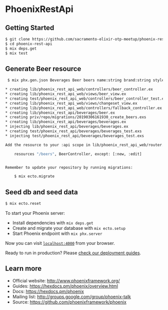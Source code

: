 # PhoenixRestApi

## Getting Started
```sh
$ git clone https://github.com/sacramento-elixir-otp-meetup/phoenix-rest-api.git
$ cd phoenix-rest-api
$ mix deps.get
$ mix test
```

## Generate Beer resource

```sh
 $ mix phx.gen.json Beverages Beer beers name:string brand:string style:string alcohol:string

* creating lib/phoenix_rest_api_web/controllers/beer_controller.ex
* creating lib/phoenix_rest_api_web/views/beer_view.ex
* creating test/phoenix_rest_api_web/controllers/beer_controller_test.exs
* creating lib/phoenix_rest_api_web/views/changeset_view.ex
* creating lib/phoenix_rest_api_web/controllers/fallback_controller.ex
* creating lib/phoenix_rest_api/beverages/beer.ex
* creating priv/repo/migrations/20190306161930_create_beers.exs
* creating lib/phoenix_rest_api/beverages/beverages.ex
* injecting lib/phoenix_rest_api/beverages/beverages.ex
* creating test/phoenix_rest_api/beverages/beverages_test.exs
* injecting test/phoenix_rest_api/beverages/beverages_test.exs

Add the resource to your :api scope in lib/phoenix_rest_api_web/router.ex:

    resources "/beers", BeerController, except: [:new, :edit]


Remember to update your repository by running migrations:

    $ mix ecto.migrate

```

## Seed db and seed data

```sh
$ mix ecto.reset
```

To start your Phoenix server:

  * Install dependencies with `mix deps.get`
  * Create and migrate your database with `mix ecto.setup`
  * Start Phoenix endpoint with `mix phx.server`

Now you can visit [`localhost:4000`](http://localhost:4000) from your browser.

Ready to run in production? Please [check our deployment guides](https://hexdocs.pm/phoenix/deployment.html).

## Learn more

  * Official website: http://www.phoenixframework.org/
  * Guides: https://hexdocs.pm/phoenix/overview.html
  * Docs: https://hexdocs.pm/phoenix
  * Mailing list: http://groups.google.com/group/phoenix-talk
  * Source: https://github.com/phoenixframework/phoenix
